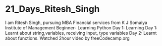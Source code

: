 # 21_Days_Ritesh_Singh
I am Ritesh Singh, pursuing MBA Financial services from K J Somaiya Institute of Management
Beginner- Learning Python
Day 1: Learning
Day 1: Learnt about string,variables, receiving input, type variables
Day 2: Learnt about functions. Watched 2hour video by freeCodecamp.org
